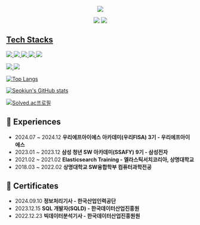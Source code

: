 <p align="center">
	<img src="https://capsule-render.vercel.app/api?type=waving&color=0:191970,50:40E0D0,100:50C878&fontColor=ffffff&height=200&section=header&text=SEOKJUN's+GITHUB&fontSize=40&fontAlignY=36" />
</p>

<p align="center">
	<img src="https://img.shields.io/badge/seokjunh97@gmail.com-EA4335?style=flat-square&logo=gmail&logoColor=white" />
	<a href="https://velog.io/@seokjun/posts"><img src="https://img.shields.io/badge/Tech Blog-000000?style=flat-square&logo=velog&logoColor=white" />
</p>

##  Tech Stacks

<p>
  <img src="https://img.shields.io/badge/TypeScript-3178C6?style=for-the-badge&logo=TypeScript&logoColor=FFF" />
	<img src="https://img.shields.io/badge/JavaScript-F7DF1E?style=for-the-badge&logo=JavaScript&logoColor=000" />
	<img src="https://img.shields.io/badge/next.js-000000?style=for-the-badge&logo=nextdotjs&logoColor=white" />
	<img src="https://img.shields.io/badge/ReactJs-61DAFB?style=for-the-badge&logo=react&logoColor=white" />
	<img src="https://img.shields.io/badge/Tailwind_CSS-grey?style=for-the-badge&logo=tailwind-css&logoColor=38B2AC" />
</p>
<p>
  	<img src="https://img.shields.io/badge/Java-b07219?style=for-the-badge&logoColor=white"/>
  	<img src="https://img.shields.io/badge/Spring Boot-6DB33F?style=for-the-badge&logo=springboot&logoColor=white"/>
</p>

<!-- 사용한 언어 순위 카드 -->
![Top Langs](https://github-readme-stats.vercel.app/api/top-langs/?username=seokjunh&layout=compact&theme=tokyonight)

<!-- GitHub Stats Card -->
[![Seokjun's GitHub stats](https://github-readme-stats.vercel.app/api?username=seokjunh&show_icons=true&theme=tokyonight)](https://github.com/seokjunh/github-readme-stats)


<!-- solved.ac 프로필 -->
[![Solved.ac프로필](http://mazassumnida.wtf/api/v2/generate_badge?boj=tjrwns1007)](https://solved.ac/tjrwns1007)

<!-- 경험 -->
## 🏃 Experiences
<ul>
  <li>2024.07 ~ 2024.12 <strong>우리에프아이에스 아카데미(우리FISA) 3기 - 우리에프아이에스</strong></li>
  <li>2023.01 ~ 2023.12 <strong>삼성 청년 SW 아카데미(SSAFY) 9기 - 삼성전자</strong></li>
  <li>2021.02 ~ 2021.02 <strong>Elasticsearch Training - 엘라스틱서치코리아, 상명대학교</strong></li>
  <li>2018.03 ~ 2022.02 <strong>상명대학교 SW융합학부 컴퓨터과학전공</strong></li>
</ul>

<!-- 자격증 -->
## 📜 Certificates
<ul>
  <li>2024.09.10 <strong>정보처리기사 - 한국산업인력공단</strong></li>
	<li>2023.12.15 <strong>SQL 개발자(SQLD) - 한국데이터산업진흥원</strong></li>
  <li>2022.12.23 <strong>빅데이터분석기사 - 한국데이터산업진흥원원</strong></li>

</ul>

<!---
seokjunh/seokjunh is a ✨ special ✨ repository because its `README.md` (this file) appears on your GitHub profile.
You can click the Preview link to take a look at your changes.
--->
